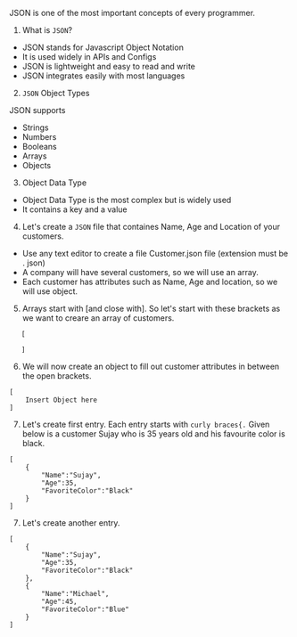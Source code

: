 JSON is one of the most important concepts of every programmer.

1. What is `JSON`?

- JSON stands for Javascript Object Notation
- It is used widely in APIs and Configs
- JSON is lightweight and easy to read and write
- JSON integrates easily with most languages

2. `JSON` Object Types

JSON supports

- Strings
- Numbers
- Booleans
- Arrays
- Objects

3. Object Data Type

- Object Data Type is the most complex but is widely used
- It contains a key and a value

4. Let's create a `JSON` file that containes Name, Age and Location of your  
   customers.

- Use any text editor to create a file Customer.json file (extension must be .
  json)
- A company will have several customers, so we will use an array.
- Each customer has attributes such as Name, Age and location, so we will use
  object.

5. Arrays start with [and close with]. So let's start with these brackets as
   we want to creare an array of customers.

```
   [

   ]
```

6. We will now create an object to fill out customer attributes in between
   the open brackets.

```
[
    Insert Object here
]
```

7. Let's create first entry. Each entry starts with `curly braces{.` Given
   below is a customer Sujay who is 35 years old and his favourite color is black.

```
[
    {
        "Name":"Sujay",
        "Age":35,
        "FavoriteColor":"Black"
    }
]
```

7. Let's create another entry.

```
[
    {
        "Name":"Sujay",
        "Age":35,
        "FavoriteColor":"Black"
    },
    {
        "Name":"Michael",
        "Age":45,
        "FavoriteColor":"Blue"
    }
]
```
